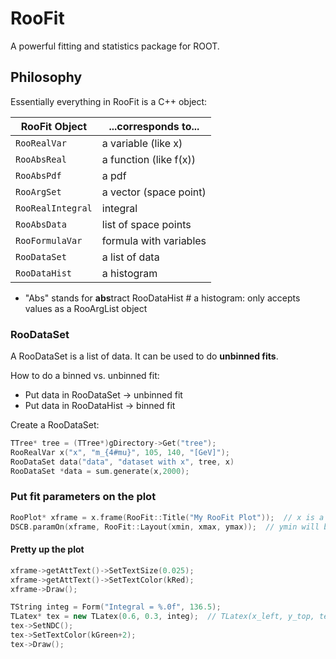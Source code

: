 # RooFit

A powerful fitting and statistics package for ROOT.

## Philosophy

Essentially everything in RooFit is a C++ object:

| **RooFit Object** | **...corresponds to...** |
|-------------------|--------------------------|
| `RooRealVar` |      a variable (like x) |
| `RooAbsReal` |      a function (like f(x)) |
| `RooAbsPdf` |       a pdf |
| `RooArgSet` |       a vector (space point) |
| `RooRealIntegral` | integral |
| `RooAbsData` |      list of space points |
| `RooFormulaVar` |   formula with variables |
| `RooDataSet`|       a list of data |
| `RooDataHist` |     a histogram |

- "Abs" stands for **abs**tract
RooDataHist	# a histogram: only accepts values as a RooArgList object

### RooDataSet

A RooDataSet is a list of data. It can be used to do **unbinned fits**.

How to do a binned vs. unbinned fit:

- Put data in RooDataSet -> unbinned fit
- Put data in RooDataHist -> binned fit

Create a RooDataSet:

```c++
TTree* tree = (TTree*)gDirectory->Get("tree");
RooRealVar x("x", "m_{4#mu}", 105, 140, "[GeV]");
RooDataSet data("data", "dataset with x", tree, x)
RooDataSet *data = sum.generate(x,2000);
```

### Put fit parameters on the plot

```c++
RooPlot* xframe = x.frame(RooFit::Title("My RooFit Plot"));  // x is a RooRealVar.
DSCB.paramOn(xframe, RooFit::Layout(xmin, xmax, ymax));  // ymin will be automatically determined.
```

#### Pretty up the plot

```c++
xframe->getAttText()->SetTextSize(0.025);
xframe->getAttText()->SetTextColor(kRed);
xframe->Draw();

TString integ = Form("Integral = %.0f", 136.5);
TLatex* tex = new TLatex(0.6, 0.3, integ);  // TLatex(x_left, y_top, text)
tex->SetNDC();
tex->SetTextColor(kGreen+2);
tex->Draw();
```
